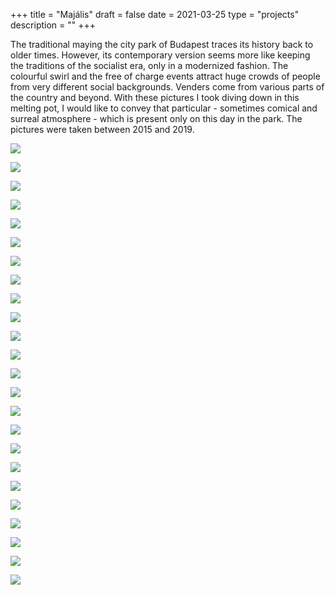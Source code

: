 +++
title = "Majális"
draft = false
date = 2021-03-25
type = "projects"
description = ""
+++

The traditional maying the city park of Budapest traces its history back to older times. However, its contemporary version seems more like keeping the traditions of the socialist era, only in a modernized fashion. The colourful swirl and the free of charge events attract huge crowds of people from very different social backgrounds. Venders come from various parts of the country and beyond. With these pictures I took diving down in this melting pot, I would like to convey that particular - sometimes comical and surreal atmosphere - which is present only on this day in the park. The pictures were taken between 2015 and 2019.

![](http://www.nebulonphotography.net/img/majalis/majalis_00002.jpg)

![](http://www.nebulonphotography.net/img/majalis/majalis_00003.jpg)

![](http://www.nebulonphotography.net/img/majalis/majalis_00004.jpg)

![](http://www.nebulonphotography.net/img/majalis/majalis_00005.jpg)

![](http://www.nebulonphotography.net/img/majalis/majalis_00006.jpg)

![](http://www.nebulonphotography.net/img/majalis/majalis_00007.jpg)

![](http://www.nebulonphotography.net/img/majalis/majalis_00008.jpg)

![](http://www.nebulonphotography.net/img/majalis/majalis_00009.jpg)

![](http://www.nebulonphotography.net/img/majalis/majalis_00010.jpg)

![](http://www.nebulonphotography.net/img/majalis/majalis_00011.jpg)

![](http://www.nebulonphotography.net/img/majalis/majalis_00012.jpg)

![](http://www.nebulonphotography.net/img/majalis/majalis_00013.jpg)

![](http://www.nebulonphotography.net/img/majalis/majalis_00014.jpg)

![](http://www.nebulonphotography.net/img/majalis/majalis_00015.jpg)

![](http://www.nebulonphotography.net/img/majalis/majalis_00016.jpg)

![](http://www.nebulonphotography.net/img/majalis/majalis_00017.jpg)

![](http://www.nebulonphotography.net/img/majalis/majalis_00018.jpg)

![](http://www.nebulonphotography.net/img/majalis/majalis_00019.jpg)

![](http://www.nebulonphotography.net/img/majalis/majalis_00020.jpg)

![](http://www.nebulonphotography.net/img/majalis/majalis_00021.jpg)

![](http://www.nebulonphotography.net/img/majalis/majalis_00022.jpg)

![](http://www.nebulonphotography.net/img/majalis/majalis_00023.jpg)

![](http://www.nebulonphotography.net/img/majalis/majalis_00024.jpg)

![](http://www.nebulonphotography.net/img/majalis/majalis_00025.jpg)
